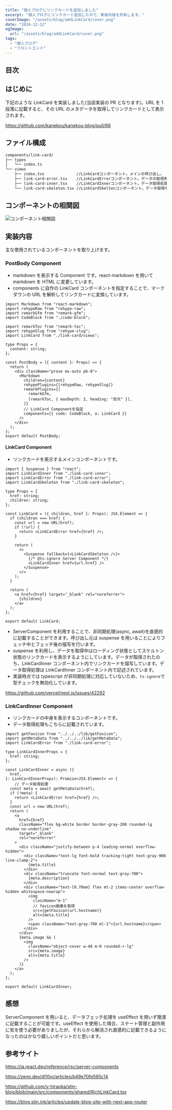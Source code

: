 ```yaml
---
title: "個人ブログにリンクカードを追加しました"
excerpt: "個人ブログにリンクカード追加したので、実装内容を共有します。"
coverImage: "/assets/blog/addLinkCard/cover.png"
date: "2024-12-12"
ogImage:
  url: "/assets/blog/addLinkCard/cover.png"
tags:
  - "個人ブログ"
  - "フロントエンド"
---
```


## 目次

## はじめに

下記のような LinkCard を実装しました(当該実装の PR となります)。URL を 1 段落に記載すると、その URL のメタデータを取得してリンクカードとして表示されます。

https://github.com/kanekou/kanekou-blog/pull/66

## ファイル構成

```bash
components/link-card/
├── types
│   └── index.ts
└── views
    ├── index.tsx              //LinkCardコンポーネント。メインの呼び出し。
    ├── link-card-error.tsx    //LinkCardErrorコンポーネント。データの取得失敗時の描写。
    ├── link-card-inner.tsx    //LinkCardInnerコンポーネント。データ取得処理と、取得後の描写。
    └── link-card-skeleton.tsx //LinkCardSkeltonコンポーネント。データ取得中の描写。
```

## コンポーネントの相関図

![コンポーネント相関図](https://github.com/user-attachments/assets/eef9a280-79f2-4146-a5b3-7d8d5b5ef2b3)

## 実装内容

主な使用されているコンポーネントを取り上げます。

### PostBody Component

- markdown を表示する Component です。react-markdown を用いて markdown を HTML に変更しています。
- components に自作の LinkCard コンポーネントを指定することで、マークダウンの URL を解析してリンクカードに変換しています。

```jsx:components/post-body.tsx:
import Markdown from "react-markdown";
import rehypeRaw from "rehype-raw";
import remarkGfm from "remark-gfm";
import CodeBlock from "./code-block";

import remarkToc from "remark-toc";
import rehypeSlug from "rehype-slug";
import LinkCard from "./link-card/views";

type Props = {
  content: string;
};

const PostBody = ({ content }: Props) => {
  return (
    <div className="prose mx-auto pb-8">
      <Markdown
        children={content}
        rehypePlugins={[rehypeRaw, rehypeSlug]}
        remarkPlugins={[
          remarkGfm,
          [remarkToc, { maxDepth: 2, heading: "目次" }],
        ]}
        // LinkCard Componentを指定
        components={{ code: CodeBlock, a: LinkCard }}
      />
    </div>
  );
};
export default PostBody;

```

#### LinkCard Component

- リンクカードを表示するメインコンポーネントです。

```jsx:components/link-card/views/index.tsx
import { Suspense } from "react";
import LinkCardInner from "./link-card-inner";
import LinkCardError from "./link-card-error";
import LinkCardSkeleton from "./link-card-skeleton";

type Props = {
  href: string;
  children: string;
};

const LinkCard = ({ children, href }: Props): JSX.Element => {
  if (children === href) {
    const url = new URL(href);
    if (!url) {
      return <LinkCardError href={href} />;
    }

    return (
      <>
        <Suspense fallback={<LinkCardSkeleton />}>
          {/* @ts-ignore Server Component */}
          <LinkCardInner href={url.href} />
        </Suspense>
      </>
    );
  }

  return (
    <a href={href} target="_blank" rel="noreferrer">
      {children}
    </a>
  );
};

export default LinkCard;
```

- ServerComponent を利用することで、非同期処理(async, await)を直感的に記載することができます。呼び出し元は suspense を用いることによりフェッチ中とフェッチ後の描写を行います。
- suspense を利用し、データを取得中はローディング状態としてスケルトン状態のリンクカードを表示するようにしています。データが取得されたのち、LinkCardInner コンポーネント内でリンクカードを描写しています。データ取得処理は LinkCardInner コンポーネント内で記述されています。
- 実装時点では typescript が非同期処理に対応していないため、`ts-ignore`で型チェックを無効化しています。

https://github.com/vercel/next.js/issues/42292

### LinkCardInner Component

- リンクカードの中身を表示するコンポーネントです。
- データ取得処理もこちらに記載されています。

```jsx:components/link-card/views/link-card-inner.tsx
import getFavicon from "../../../lib/getFavicon";
import getMetaData from "../../../lib/getMetaData";
import LinkCardError from "./link-card-error";

type LinkCardInnerProps = {
  href: string;
};

const LinkCardInner = async ({
  href,
}: LinkCardInnerProps): Promise<JSX.Element> => {
	// データ取得処理
  const meta = await getMetaData(href);
  if (!meta) {
    return <LinkCardError href={href} />;
  }
  const url = new URL(href);
  return (
    <a
      href={href}
      className="flex bg-white border border-gray-200 rounded-lg shadow no-underline"
      target="_blank"
      rel="noreferrer"
    >
      <div className="justify-between p-4 leading-normal overflow-hidden">
        <div className="text-lg font-bold tracking-tight text-gray-900 line-clamp-2">
          {meta.title}
        </div>
        <div className="truncate font-normal text-gray-700">
          {meta.description}
        </div>
        <div className="text-[0.78em] flex mt-2 items-center overflow-hidden whitespace-nowrap">
          <img
            className="m-1"
            // favicon画像を取得
            src={getFavicon(url.hostname)}
            alt={meta.title}
          />
          <span className="text-gray-700 ml-1">{url.hostname}</span>
        </div>
      </div>
      {meta.image && (
        <img
          className="object-cover w-48 m-0 rounded-r-lg"
          src={meta.image}
          alt={meta.title}
        />
      )}
    </a>
  );
};

export default LinkCardInner;
```

## 感想

ServerComponent を用いると、データフェッチ処理を useEffect を用いず簡潔に記載することが可能です。useEffect を使用した場合、ステート管理と副作用に気を使う必要がありましたが、それらから解消され直感的に記載できるようになったのはかなり嬉しいポイントだと思います。

## 参考サイト

https://ja.react.dev/reference/rsc/server-components

https://zenn.dev/dl10yr/articles/b49e70fe595c14

https://github.com/y-hiraoka/stin-blog/blob/main/src/components/shared/RichLinkCard.tsx

https://blog.stin.ink/articles/update-blog-site-with-next-app-router
